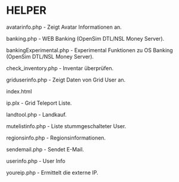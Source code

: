 # HELPER

avatarinfo.php - Zeigt Avatar Informationen an.
	
banking.php - WEB Banking (OpenSim DTL/NSL Money Server).

bankingExperimental.php - Experimental Funktionen zu OS Banking (OpenSim DTL/NSL Money Server).
	
check_inventory.php - Inventar überprüfen.
	
griduserinfo.php - Zeigt Daten von Grid User an.
	
index.html
	
ip.plx - Grid Teleport Liste.
	
landtool.php - Landkauf.
	
mutelistinfo.php - Liste stummgeschalteter User.
	
regionsinfo.php - Regionsinformationen.
	
sendemail.php - Sendet E-Mail.
	
userinfo.php - User Info
	
youreip.php - Ermittelt die externe IP.
